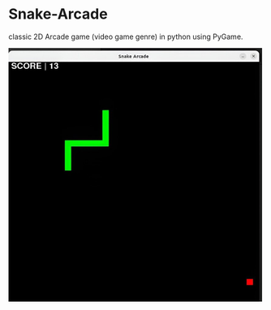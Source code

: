 # Snake-Arcade

classic 2D Arcade game (video game genre) in python using PyGame.

<img src="./screenshot.jpg" width="500" height="500">
